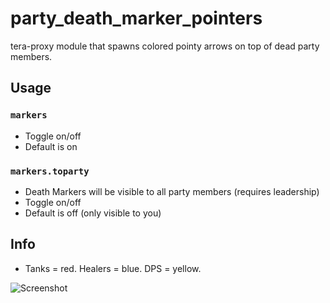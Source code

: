 # party_death_marker_pointers
tera-proxy module that spawns colored pointy arrows on top of dead party members.

## Usage
### `markers`
- Toggle on/off
- Default is on

### `markers.toparty`
- Death Markers will be visible to all party members (requires leadership)
- Toggle on/off
- Default is off (only visible to you)

## Info
- Tanks = red. Healers = blue. DPS = yellow.


![Screenshot](http://u.cubeupload.com/Owyn/TERAScreenShot201812.png)
